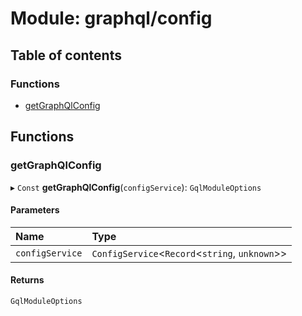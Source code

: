 # Module: graphql/config

## Table of contents

### Functions

- [getGraphQlConfig](graphql_config.md#getgraphqlconfig)

## Functions

### getGraphQlConfig

▸ `Const` **getGraphQlConfig**(`configService`): `GqlModuleOptions`

#### Parameters

| Name | Type |
| :------ | :------ |
| `configService` | `ConfigService`<`Record`<`string`, `unknown`\>\> |

#### Returns

`GqlModuleOptions`
